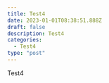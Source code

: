 ```yaml
---
title: Test4
date: 2023-01-01T08:38:51.888Z
draft: false
description: Test4
categories:
  - Test4
type: "post"
---
```


Test4
